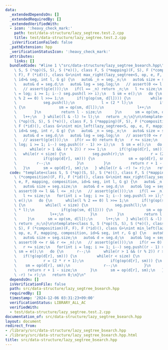 ```yaml
---
data:
  _extendedDependsOn: []
  _extendedRequiredBy: []
  _extendedVerifiedWith:
  - icon: ':heavy_check_mark:'
    path: test/data-structure/lazy_segtree.test.2.cpp
    title: test/data-structure/lazy_segtree.test.2.cpp
  _isVerificationFailed: false
  _pathExtension: hpp
  _verificationStatusIcon: ':heavy_check_mark:'
  attributes:
    links: []
  bundledCode: "#line 1 \"src/data-structure/lazy_segtree_bsearch.hpp\"\ntemplate<class\
    \ S, S (*op)(S, S), S (*e)(), class F, S (*mapping)(F, S), F (*composition)(F,\
    \ F), F (*id)(), class G>\nint max_right(lazy_segtree<S, op, e, F, mapping, composition,\
    \ id>& seg, int l, G g) {\n   auto& _n = seg._n;\n   auto& size = seg.size;\n\
    \   auto& d = seg.d;\n   auto& log = seg.log;\n   // assert(0 <= l && l <= _n);\n\
    \   // assert(g(e()));\n   if(l == _n) return _n;\n   l += size;\n   for(int i\
    \ = log; i >= 1; i--) seg.push(l >> i);\n   S sm = e();\n   do {\n      while(l\
    \ % 2 == 0) l >>= 1;\n      if(!g(op(sm, d[l]))) {\n         while(l < size) {\n\
    \            seg.push(l);\n            l = (2 * l);\n            if(g(op(sm, d[l])))\
    \ {\n               sm = op(sm, d[l]);\n               l++;\n            }\n \
    \        }\n         return l - size;\n      }\n      sm = op(sm, d[l]);\n   \
    \   l++;\n   } while((l & -l) != l);\n   return _n;\n}\n\ntemplate<class S, S\
    \ (*op)(S, S), S (*e)(), class F, S (*mapping)(F, S), F (*composition)(F, F),\
    \ F (*id)(), class G>\nint min_left(lazy_segtree<S, op, e, F, mapping, composition,\
    \ id>& seg, int r, G g) {\n   auto& _n = seg._n;\n   auto& size = seg.size;\n\
    \   auto& d = seg.d;\n   auto& log = seg.log;\n   // assert(0 <= r && r <= _n);\n\
    \   // assert(g(e()));\n   if(r == 0) return 0;\n   r += size;\n   for(int i =\
    \ log; i >= 1; i--) seg.push((r - 1) >> i);\n   S sm = e();\n   do {\n      r--;\n\
    \      while(r > 1 && (r % 2)) r >>= 1;\n      if(!g(op(d[r], sm))) {\n      \
    \   while(r < size) {\n            seg.push(r);\n            r = (2 * r + 1);\n\
    \            if(g(op(d[r], sm))) {\n               sm = op(d[r], sm);\n      \
    \         r--;\n            }\n         }\n         return r + 1 - size;\n   \
    \   }\n      sm = op(d[r], sm);\n   } while((r & -r) != r);\n   return 0;\n}\n"
  code: "template<class S, S (*op)(S, S), S (*e)(), class F, S (*mapping)(F, S), F\
    \ (*composition)(F, F), F (*id)(), class G>\nint max_right(lazy_segtree<S, op,\
    \ e, F, mapping, composition, id>& seg, int l, G g) {\n   auto& _n = seg._n;\n\
    \   auto& size = seg.size;\n   auto& d = seg.d;\n   auto& log = seg.log;\n   //\
    \ assert(0 <= l && l <= _n);\n   // assert(g(e()));\n   if(l == _n) return _n;\n\
    \   l += size;\n   for(int i = log; i >= 1; i--) seg.push(l >> i);\n   S sm =\
    \ e();\n   do {\n      while(l % 2 == 0) l >>= 1;\n      if(!g(op(sm, d[l])))\
    \ {\n         while(l < size) {\n            seg.push(l);\n            l = (2\
    \ * l);\n            if(g(op(sm, d[l]))) {\n               sm = op(sm, d[l]);\n\
    \               l++;\n            }\n         }\n         return l - size;\n \
    \     }\n      sm = op(sm, d[l]);\n      l++;\n   } while((l & -l) != l);\n  \
    \ return _n;\n}\n\ntemplate<class S, S (*op)(S, S), S (*e)(), class F, S (*mapping)(F,\
    \ S), F (*composition)(F, F), F (*id)(), class G>\nint min_left(lazy_segtree<S,\
    \ op, e, F, mapping, composition, id>& seg, int r, G g) {\n   auto& _n = seg._n;\n\
    \   auto& size = seg.size;\n   auto& d = seg.d;\n   auto& log = seg.log;\n   //\
    \ assert(0 <= r && r <= _n);\n   // assert(g(e()));\n   if(r == 0) return 0;\n\
    \   r += size;\n   for(int i = log; i >= 1; i--) seg.push((r - 1) >> i);\n   S\
    \ sm = e();\n   do {\n      r--;\n      while(r > 1 && (r % 2)) r >>= 1;\n   \
    \   if(!g(op(d[r], sm))) {\n         while(r < size) {\n            seg.push(r);\n\
    \            r = (2 * r + 1);\n            if(g(op(d[r], sm))) {\n           \
    \    sm = op(d[r], sm);\n               r--;\n            }\n         }\n    \
    \     return r + 1 - size;\n      }\n      sm = op(d[r], sm);\n   } while((r &\
    \ -r) != r);\n   return 0;\n}\n"
  dependsOn: []
  isVerificationFile: false
  path: src/data-structure/lazy_segtree_bsearch.hpp
  requiredBy: []
  timestamp: '2024-12-06 03:31:23+09:00'
  verificationStatus: LIBRARY_ALL_AC
  verifiedWith:
  - test/data-structure/lazy_segtree.test.2.cpp
documentation_of: src/data-structure/lazy_segtree_bsearch.hpp
layout: document
redirect_from:
- /library/src/data-structure/lazy_segtree_bsearch.hpp
- /library/src/data-structure/lazy_segtree_bsearch.hpp.html
title: src/data-structure/lazy_segtree_bsearch.hpp
---
```

